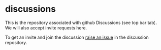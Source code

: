 # discussions

This is the repository associated with github Discussions (see top bar tab). We will also accept invite requests here.

To get an invite and join the discussion [raise an issue](https://github.com/rsfluxlink/discussions/issues) in the discussion repository.
